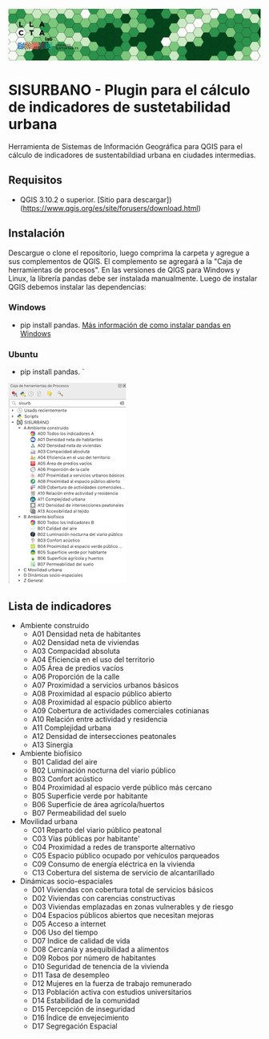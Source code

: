 ![Logo](/logoHex.png)

# SISURBANO - Plugin para el cálculo de indicadores de sustetabilidad urbana
Herramienta de Sistemas de Información Geográfica para QGIS para el cálculo de indicadores de sustentabildiad urbana en ciudades intermedias.

## Requisitos 
- QGIS 3.10.2 o superior. [Sitio para descargar])(https://www.qgis.org/es/site/forusers/download.html)

## Instalación
Descargue o clone el repositorio, luego comprima la carpeta y agregue a sus complementos de QGIS. El complemento se agregará a la "Caja de herramientas de procesos". En las versiones de QIGS para Windows y Linux, la librería pandas debe ser instalada manualmente. Luego de instalar QGIS debemos instalar las dependencias:

### Windows
- pip install pandas. [Más información de como instalar pandas en Windows](https://stackoverflow.com/questions/42907331/how-to-install-pandas-from-pip-on-windows-cmd)

### Ubuntu 
- pip install pandas. `


![Plugin](/pluginSisurbano.png)

## Lista de indicadores
- Ambiente construido
    + A01 Densidad neta de habitantes
    + A02 Densidad neta de viviendas
    + A03 Compacidad absoluta
    + A04 Eficiencia en el uso del territorio
    + A05 Área de predios vacíos
    + A06 Proporción de la calle
    + A07 Proximidad a servicios urbanos básicos
    + A08 Proximidad al espacio público abierto
    + A08 Proximidad al espacio público abierto
    + A09 Cobertura de actividades comerciales cotinianas
    + A10 Relación entre actividad y residencia
    + A11 Complejidad urbana
    + A12 Densidad de intersecciones peatonales
    + A13 Sinergia
- Ambiente biofísico
    + B01 Calidad del aire
    + B02 Luminación nocturna del viario público
    + B03 Confort acústico
    + B04 Proximidad al espacio verde público más cercano
    + B05 Superficie verde por habitante
    + B06 Superficie de área agrícola/huertos
    + B07 Permeabilidad del suelo
- Movilidad urbana
    + C01 Reparto del viario público peatonal
    + C03 Vías públicas por habitante'
    + C04 Proximidad a redes de transporte alternativo
    + C05 Espacio público ocupado por vehículos parqueados
    + C09 Consumo de energía eléctrica en la vivienda
    + C13 Cobertura del sistema de servicio de alcantarillado
- Dinámicas socio-espaciales
    + D01 Viviendas con cobertura total de servicios básicos
    + D02 Viviendas con carencias constructivas
    + D03 Viviendas emplazadas en zonas vulnerables y de riesgo
    + D04 Espacios públicos abiertos que necesitan mejoras
    + D05 Acceso a internet
    + D06 Uso del tiempo
    + D07 Indice de calidad de vida
    + D08 Cercanía y asequibilidad a alimentos
    + D09 Robos por número de habitantes
    + D10 Seguridad de tenencia de la vivienda
    + D11 Tasa de desempleo
    + D12 Mujeres en la fuerza de trabajo remunerado
    + D13 Población activa con estudios universitarios
    + D14 Estabilidad de la comunidad
    + D15 Percepción de inseguridad
    + D16 Índice de envejecimiento
    + D17 Segregación Espacial



